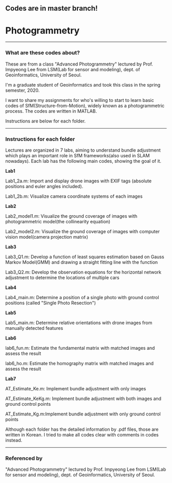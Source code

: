 ## Codes are in master branch!

# Photogrammetry

---

### What are these codes about?

These are from a class "Advanced Photogrammetry" lectured by Prof. Impyeong Lee from LSM(Lab for sensor and modeling), dept. of Geoinformatics, University of Seoul.

I'm a graduate student of Geoinformatics and took this class in the spring semester, 2020.

I want to share my assignments for who's willing to start to learn basic codes of SfM(Structure-from-Motion), widely known as a photogrammetric process. The codes are written in MATLAB.

Instructions are below for each folder.

---

### Instructions for each folder

Lectures are organized in 7 labs, aiming to understand bundle adjustment which plays an important role in SfM frameworks(also used in SLAM nowadays). Each lab has the following main codes, showing the goal of it.

**Lab1**

Lab1_2a.m: Import and display drone images with EXIF tags (absolute positions and euler angles included).

Lab1_2b.m: Visualize camera coordinate systems of each images

**Lab2**

Lab2_model1.m: Visualize the ground coverage of images with photogrammetric model(the collinearity equation)

Lab2_model2.m: Visualize the ground coverage of images with computer vision model(camera projection matrix)

**Lab3**

Lab3_Q1.m: Develop a function of least squares estimation based on Gauss Markov Model(GMM) and drawing a straight fitting line with the function

Lab3_Q2.m: Develop the observation equations for the horizontal network adjustment to determine the locations of multiple cars

**Lab4**

Lab4_main.m: Determine a position of a single photo with ground control positions (called "Single Photo Resection")

**Lab5**

Lab5_main.m: Determine relative orientations with drone images from manually detected features

**Lab6**

lab6_fun.m: Estimate the fundamental matrix with matched images and assess the result

lab6_ho.m: Estimate the homography matrix with matched images and assess the result

**Lab7**

AT_Estimate_Ke.m: Implement bundle adjustment with only images

AT_Estimate_KeKg.m: Implement bundle adjustment with both images and ground control points

AT_Estimate_Kg.m:Implement bundle adjustment with only ground control points

Although each folder has the detailed information by .pdf files, those are written in Korean. I tried to make all codes clear with comments in codes instead. 

---

### Referenced by

"Advanced Photogrammetry" lectured by Prof. Impyeong Lee from LSM(Lab for sensor and modeling), dept. of Geoinformatics, University of Seoul.
